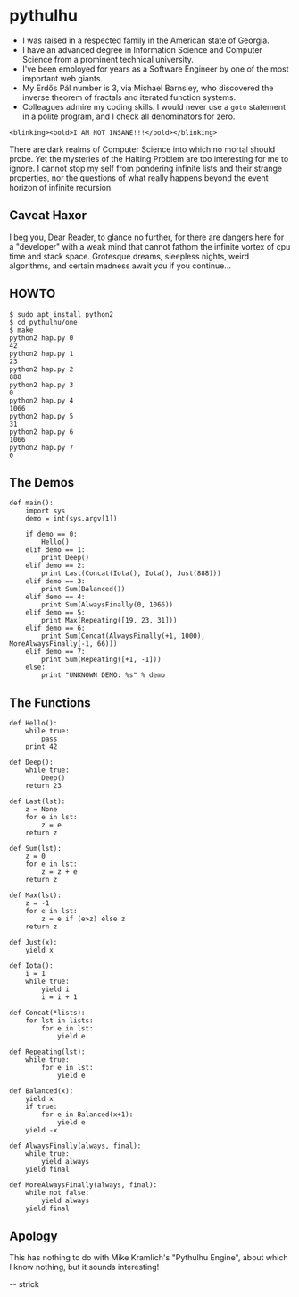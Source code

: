 # pythulhu
* I was raised in a respected family in the American state of Georgia.
* I have an advanced degree in Information Science and Computer Science
from a prominent technical university.
* I've been employed for years as a Software Engineer by one of the most important web giants.
* My Erdős Pál number is 3, via Michael Barnsley, who discovered the inverse
theorem of fractals and iterated function systems.
* Colleagues admire my coding skills.  I would never use a `goto` statement
in a polite program, and I check all denominators for zero.

`<blinking><bold>I AM NOT INSANE!!!</bold></blinking>`

There are dark realms of Computer Science into which no mortal should
probe.  Yet the mysteries of the Halting Problem are too interesting for me to
ignore.  I cannot stop my self from pondering infinite lists and their
strange properties, nor the questions of what really happens beyond the
event horizon of infinite recursion.

## Caveat Haxor
I beg you, Dear Reader, to glance no further, for there are dangers
here for a "developer" with a weak mind that cannot fathom the infinite vortex
of cpu time and stack space.  Grotesque dreams, sleepless nights,
weird algorithms, and certain madness await you if you continue...

## HOWTO
```
$ sudo apt install python2
$ cd pythulhu/one
$ make
python2 hap.py 0
42
python2 hap.py 1
23
python2 hap.py 2
888
python2 hap.py 3
0
python2 hap.py 4
1066
python2 hap.py 5
31
python2 hap.py 6
1066
python2 hap.py 7
0
```

## The Demos
```
def main():
    import sys
    demo = int(sys.argv[1])

    if demo == 0:
        Hello()
    elif demo == 1:
        print Deep()
    elif demo == 2:
        print Last(Concat(Iota(), Iota(), Just(888)))
    elif demo == 3:
        print Sum(Balanced())
    elif demo == 4:
        print Sum(AlwaysFinally(0, 1066))
    elif demo == 5:
        print Max(Repeating([19, 23, 31]))
    elif demo == 6:
        print Sum(Concat(AlwaysFinally(+1, 1000), MoreAlwaysFinally(-1, 66)))
    elif demo == 7:
        print Sum(Repeating([+1, -1]))
    else:
        print "UNKNOWN DEMO: %s" % demo
```

## The Functions
```
def Hello():
    while true:
        pass
    print 42

def Deep():
    while true:
        Deep()
    return 23

def Last(lst):
    z = None
    for e in lst:
        z = e
    return z

def Sum(lst):
    z = 0
    for e in lst:
        z = z + e
    return z

def Max(lst):
    z = -1
    for e in lst:
        z = e if (e>z) else z
    return z

def Just(x):
    yield x

def Iota():
    i = 1
    while true:
        yield i
        i = i + 1

def Concat(*lists):
    for lst in lists:
        for e in lst:
            yield e

def Repeating(lst):
    while true:
        for e in lst:
            yield e

def Balanced(x):
    yield x
    if true:
        for e in Balanced(x+1):
            yield e
    yield -x

def AlwaysFinally(always, final):
    while true:
        yield always
    yield final

def MoreAlwaysFinally(always, final):
    while not false:
        yield always
    yield final
```

## Apology
This has nothing to do with Mike Kramlich's "Pythulhu Engine",
about which I know nothing, but it sounds interesting!

-- strick

